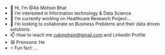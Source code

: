 - 👋 Hi, I’m @Ab Mohsin Bhat
- 👀 I’m interested in Information technology & Data Science
- 🌱 I’m currently working on Healthcare Research Project...
- 💞️ I’m looking to collaborate on Business Problems and their data driven solutions.
- 📫 How to reach me cukmohsin@gmail.com and LinkedIn Profile
- 😄 Pronouns: He
- ⚡ Fun fact: ...

<!---
AbMohsin/AbMohsin is a ✨ special ✨ repository because its `README.md` (this file) appears on your GitHub profile.
You can click the Preview link to take a look at your changes.
--->

